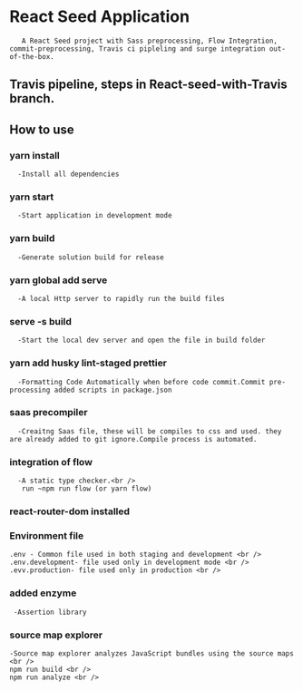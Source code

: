  # React Seed Application
       A React Seed project with Sass preprocessing, Flow Integration, commit-preprocessing, Travis ci pipleling and surge integration out-of-the-box.


 ## Travis pipeline, steps in React-seed-with-Travis branch. 

## How to use
  ### yarn install <br />
      -Install all dependencies

  ### yarn start <br />
      -Start application in development mode

  ### yarn build <br />
      -Generate solution build for release

   
  ### yarn global add serve <br />
      -A local Http server to rapidly run the build files

  ### serve -s build <br />
      -Start the local dev server and open the file in build folder

  ### yarn add husky lint-staged prettier <br />
      -Formatting Code Automatically when before code commit.Commit pre-processing added scripts in package.json

  ### saas precompiler <br />
      -Creaitng Saas file, these will be compiles to css and used. they are already added to git ignore.Compile process is automated.

  ### integration of flow <br />
      -A static type checker.<br />
       run ~npm run flow (or yarn flow)

  ### react-router-dom installed <br />
     
  ### Environment file <br />
    .env - Common file used in both staging and development <br />
    .env.development- file used only in development mode <br />
    .evv.production- file used only in production <br />

  ### added enzyme <br />
     -Assertion library

  ### source map explorer <br />
    -Source map explorer analyzes JavaScript bundles using the source maps <br />
    npm run build <br />
    npm run analyze <br /> 
